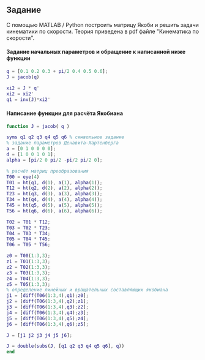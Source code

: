 ## Задание
С помощью MATLAB / Python построить матрицу Якоби и решить задачи кинематики по скорости. Теория приведена в pdf файле "Кинематика по скорости". 
#### Задание начальных параметров и обращение к написанной ниже функции
```Matlab
q = [0.1 0.2 0.3 + pi/2 0.4 0.5 0.6];
J = jacob(q)

xi2 = J * q'
xi2 = xi2'
q1 = inv(J)*xi2'
```
#### Написание функции для расчёта Якобиана
```Matlab
function J = jacob( q )

syms q1 q2 q3 q4 q5 q6 % символьное задание
% задание параметров Денавита-Хартенберга
a = [0 1 0 0 0 0];
d = [1 0 0 1 0 1];
alpha = [pi/2 0 pi/2 -pi/2 pi/2 0];

% расчёт матриц преобразования
T00 = eye(4)
T01 = ht(q1, d(1), a(1), alpha(1));
T12 = ht(q2, d(2), a(2), alpha(2));
T23 = ht(q3, d(3), a(3), alpha(3));
T34 = ht(q4, d(4), a(4), alpha(4));
T45 = ht(q5, d(5), a(5), alpha(5));
T56 = ht(q6, d(6), a(6), alpha(6));

T02 = T01 * T12;
T03 = T02 * T23;
T04 = T03 * T34;
T05 = T04 * T45;
T06 = T05 * T56;

z0 = T00(1:3,3);
z1 = T01(1:3,3);
z2 = T02(1:3,3);
z3 = T03(1:3,3);
z4 = T04(1:3,3);
z5 = T05(1:3,3);
% определение линейных и вращательных составляющих якобиана
j1 = [diff(T06(1:3,4),q1);z0];
j2 = [diff(T06(1:3,4),q2);z1];
j3 = [diff(T06(1:3,4),q3);z2];
j4 = [diff(T06(1:3,4),q4);z3];
j5 = [diff(T06(1:3,4),q5);z4];
j6 = [diff(T06(1:3,4),q6);z5];

J = [j1 j2 j3 j4 j5 j6];

J = double(subs(J, [q1 q2 q3 q4 q5 q6], q))
end
```
